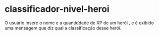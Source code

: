 # classificador-nivel-heroi
O usuário insere o nome e a quantiddade de XP de um herói , e é exibido uma mensagem que diz qual a classificação desse herói.
